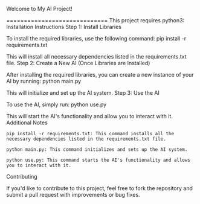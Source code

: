 Welcome to My AI Project!

=============================
This project requires python3:
Installation Instructions
Step 1: Install Libraries

To install the required libraries, use the following command:
    pip install -r requirements.txt

This will install all necessary dependencies listed in the requirements.txt file.
Step 2: Create a New AI (Once Libraries are Installed)

After installing the required libraries, you can create a new instance of your AI by running:
    python main.py

This will initialize and set up the AI system.
Step 3: Use the AI

To use the AI, simply run:
    python use.py

This will start the AI's functionality and allow you to interact with it.
Additional Notes

    pip install -r requirements.txt: This command installs all the necessary dependencies listed in the requirements.txt file.

    python main.py: This command initializes and sets up the AI system.

    python use.py: This command starts the AI's functionality and allows you to interact with it.

Contributing

If you'd like to contribute to this project, feel free to fork the repository and submit a pull request with improvements or bug fixes.
